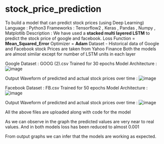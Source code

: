 # stock_price_prediction
To build a model that can predict stock prices (using Deep Learning)
Language : Python3
Frameworks : Tensorflow2 , Keras , Pandas , Numpy , Matplotlib
Description : We have used a **stacked multi layered LSTM** to predict the stock price of google and facebook.
Loss Function = **Mean_Squared_Error**
Optimizer = **Adam**
Dataset - Historical data of Google and Facebook stock Prices are taken from Yahoo Finance
Both the models are almost similar except for number of LSTM units in each layer

Google Dataset : GOOG (2).csv 
Trained for 30 epochs
Model Architecture :
![image](https://user-images.githubusercontent.com/59412269/131734947-2934e601-cd5a-43b7-962d-ac9066722f8c.png)

Output Waveform of predicted and actual stock prices over time :
![image](https://user-images.githubusercontent.com/59412269/131735032-9b3ec8b0-dd41-4e0e-9a7d-dc58cc6a7a08.png)

Facebook Dataset : FB.csv
Trained for 50 epochs
Model Architecture :
![image](https://user-images.githubusercontent.com/59412269/131735134-433cc89c-1e16-4b16-b70a-5c5722872bd9.png)

Output Waveform of predicted and actual stock prices over time :
![image](https://user-images.githubusercontent.com/59412269/131735268-7ee1e084-ef66-40f4-b849-d2682dd3b3a2.png)

All the above files are uploaded along with code for the model

As we can observe in the graph the predicted values are very near to real values. 
And in both models loss has been reduced to almost 0.001

From output graphs we can infer that the models are working as expected.
